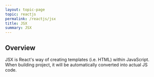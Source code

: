 ```yaml
---
layout: topic-page
topic: reactjs
permalink: /reactjs/jsx
title: JSX
summary: JSX
---
```


## Overview
JSX is React's way of creating templates (i.e. HTML) within JavaScript. When building project, it will be automatically converted into actual JS code.
